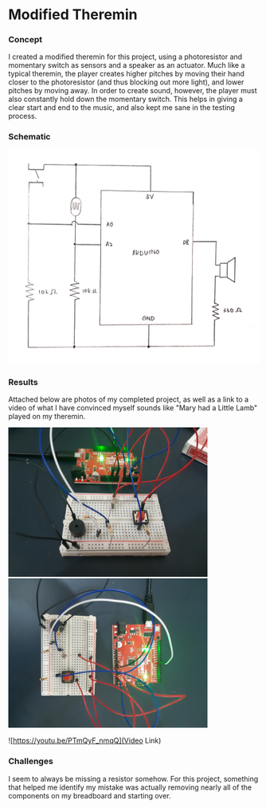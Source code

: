 # Modified Theremin

### Concept

I created a modified theremin for this project, using a photoresistor and momentary switch as sensors and a speaker as an actuator. Much like a typical theremin, the player creates higher pitches by moving their hand closer to the photoresistor (and thus blocking out more light), and lower pitches by moving away. In order to create sound, however, the player must also constantly hold down the momentary switch. This helps in giving a clear start and end to the music, and also kept me sane in the testing process.

### Schematic

<img src="17JuneSchematic[1].jpg" width=1000>

### Results

Attached below are photos of my completed project, as well as a link to a video of what I have convinced myself sounds like "Mary had a Little Lamb" played on my theremin.

<img src="20200616_230548[1].jpg" width=400>   <img src="20200616_230601[1].jpg" width=400>

![https://youtu.be/PTmQyF_nmqQ](Video Link)

### Challenges

I seem to always be missing a resistor somehow. For this project, something that helped me identify my mistake was actually removing nearly all of the components on my breadboard and starting over.
